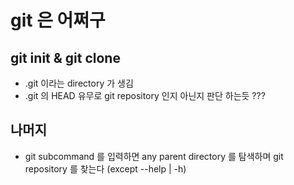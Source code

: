 # git 은 어쩌구 

## git init & git clone

- .git 이라는 directory 가 생김
- .git 의 HEAD 유무로 git repository 인지 아닌지 판단 하는듯 ???

## 나머지

- git subcommand 를 입력하면 any parent directory 를 탐색하며 git repository 를 찾는다 (except --help | -h)
